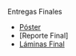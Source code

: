 Entregas Finales

* [Póster](https://docs.google.com/presentation/d/1zedmvvz4xvrdoUZZAOAWbv4CGO2hzCoM/edit#slide=id.p1)
* [Reporte Final]
* [Láminas Final](https://docs.google.com/presentation/d/1oaxAnvw3GtAsreAfNpUI4myTTTp3H0yw/edit?usp=sharing&ouid=118002692673891804236&rtpof=true&sd=true)
